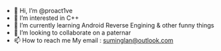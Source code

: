 - 👋 Hi, I’m @proact1ve
- 👀 I’m interested in C++
- 🌱 I’m currently learning Android Reverse Engining & other funny things
- 💞️ I’m looking to collaborate on a paternar
- 📫 How to reach me My email : suminglan@outlook.com

<!---
proact1ve/proact1ve is a ✨ special ✨ repository because its `README.md` (this file) appears on your GitHub profile.
You can click the Preview link to take a look at your changes.
--->

